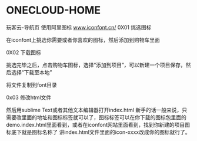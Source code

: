 # ONECLOUD-HOME
玩客云-导航页
使用阿里图标
www.iconfont.cn/
0X01 挑选图标

在iconfont上挑选你需要或者你喜欢的图标，然后添加到购物车里面

0X02 下载图标

挑选完毕之后，点击购物车图标，选择“添加到项目”，可以新建一个项目保存，然后选择“下载至本地”

将文件复制到font目录

0x03 修改html文件

然后用sublime Text或者其他文本编辑器打开index.html
新手的话一般来说，只需要改里面的地址和图标标签就可以了，图标标签可以在你下载的图标包里面的demo.index.html里面看到，或者在iconfont网站里面看到，找到你新建的项目图标底下就是图标名称了
讲index.html文件里面的icon-xxxx改成你的图标就行了。

